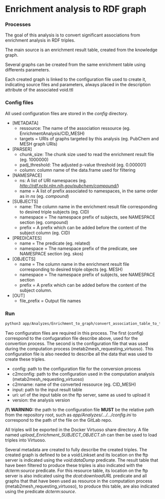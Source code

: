 # Enrichment analysis to RDF graph

### Processes

The goal of this analysis is to convert significant associations from enrichment analysis in RDF triples.

The main source is an enrichment result table, created from the knowledge graph.

Several graphs can be created from the same enrichment table using differents parameters.

Each created graph is linked to the configuration file used to create it, indicating source files and parameters, always placed in the description attribute of the associated void.ttl

### Config files

All used configuration files are stored in the *config* directory.

- [METADATA]
  - ressource: The name of the association ressource (eg. EnrichmentAnalysis/CID_MESH) 
  - targets = URIs of graphs targeted by this analysis (eg. PubChem and MESH graph URIs)
- [PARSER] 
  - chunk_size: The chunk size used to read the enrichment result file (eg. 1000000)
  - padj_threshold: The adjusted p-value threshold (eg. 0.000001)
  - column: column name of the data.frame used for filtering
- [NAMESPACE]
  - ns: A list of URI namespaces (eg. *http://rdf.ncbi.nlm.nih.gov/pubchem/compound/*)
  - name = A list of prefix associated to namespaces, in the same order as in *ns* (eg. *compound*)
- [SUBJECTS]
  - name: The column name in the enrichment result file corresponding to desired triple subjects (eg. CID)
  - namespace = The namespace prefix of subjects, see NAMESPACE section (eg. compound)
  - prefix = A prefix which can be added before the content of the subject column (eg. CID)
- [PREDICATES]
  - name = The predicate (eg. related)
  - namespace = The namespace prefix of the predicate, see NAMESPACE section (eg. skos)
- [OBJECTS]
  - name = The column name in the enrichment result file corresponding to desired triple objects (eg. MESH)
  - namespace = The namespace prefix of subjects, see NAMESPACE section
  - prefix = A prefix which can be added before the content of the subject column.
- [OUT]
  - file_prefix = Output file names

### Run

```bash
python3 app/Analyzes/Enrichment_to_graph/convert_association_table_to_triples.py --config="path/to/config.ini" --input="path/to/input" --uri="ftp://path/to/input" --version="version" --out="path/to/out"
```
Two configuraton files are required in this process. The first (config) correspond to the confugaration file describe above, used for the convertion process. The second is the configuration file that was used during the computation process (metab2mesh_requesting_virtuoso). This configuration file is also needed to describe all the data that was used to create these triples.

- config: path to the configuration file for the conversion process
- c2mconfig: path to the configuration used in the computation analysis (metab2mesh_requesting_virtuoso)
- c2mname: name of the converted ressource (eg. CID_MESH)
- input: path to the input result table
- uri: url of the input table on the ftp server, same as used to upload it 
- version: the analysis version

**/!\ WARNING:** the path to the configuration file **MUST** be the relative path from the repository root, such as *app/Analyzes/.../.../config.ini* to correspond to the path of the file on the GitLab repo.

All triples will be exported in the Docker Virtuoso share directory. A file named *upload_Enrichment_SUBJECT_OBJECT.sh* can then be used to load triples into Virtuoso.

Several metadata are created to fully describe the created triples. The created graph is defined to be a void:Linkset and its location on the ftp server is indicated using the *void:dataDump* predicate. The result table that have been filtered to produce these triples is also indicated with the *dcterm:source* predicate. For this resource table, its location on the ftp server is also indicated using the *dcat:downloadURL* predicate and all graphs that that have been used as resource in the computation process (metab2mesh_requesting_virtuoso), to produce this table, are also indicated using the predicate *dcterm:source*.